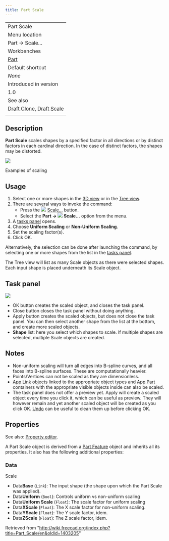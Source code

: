 ```yaml
---
title: Part Scale
---
```


|                                                                                      |
| ------------------------------------------------------------------------------------ |
| Part Scale                                                                           |
| Menu location                                                                        |
| Part → Scale...                                                                      |
| Workbenches                                                                          |
| [Part](/Part_Workbench "Part Workbench")                                             |
| Default shortcut                                                                     |
| _None_                                                                               |
| Introduced in version                                                                |
| 1.0                                                                                  |
| See also                                                                             |
| [Draft Clone](/Draft_Clone "Draft Clone"), [Draft Scale](/Draft_Scale "Draft Scale") |
|                                                                                      |

## Description

**Part Scale** scales shapes by a specified factor in all directions or by distinct factors in each cardinal direction. In the case of distinct factors, the shapes may be distorted.

![](/images/Part_Scale_demo.png)

Examples of scaling

## Usage

1. Select one or more shapes in the [3D view](/3D_view "3D view") or in the [Tree view](/Tree_view "Tree view").
2. There are several ways to invoke the command:
   - Press the ![](/images/Part_Scale.svg) [Scale...](/Part_Scale "Part Scale") button.
   - Select the **Part → ![](/images/Part_Scale.svg) Scale...** option from the menu.
3. A [tasks panel](#Task_panel) opens.
4. Choose **Uniform Scaling** or **Non-Uniform Scaling**.
5. Set the scaling factor(s).
6. Click OK.

Alternatively, the selection can be done after launching the command, by selecting one or more shapes from the list in the [tasks panel](#Task_panel).

The Tree view will list as many Scale objects as there were selected shapes. Each input shape is placed underneath its Scale object.

## Task panel

![](/images/Part_Scale_dialog.png)

- OK button creates the scaled object, and closes the task panel.
- Close button closes the task panel without doing anything.
- Apply button creates the scaled objects, but does not close the task panel. You can then select another shape from the list at the bottom, and create more scaled objects.
- **Shape** list: here you select which shapes to scale. If multiple shapes are selected, multiple Scale objects are created.

## Notes

- Non-uniform scaling will turn all edges into B-spline curves, and all faces into B-spline surfaces. These are computationally heavier.
- Points/Vertices can not be scaled as they are dimensionless.
- [App Link](/App_Link "App Link") objects linked to the appropriate object types and [App Part](/App_Part "App Part") containers with the appropriate visible objects inside can also be scaled.
- The task panel does not offer a preview yet. Apply will create a scaled object every time you click it, which can be useful as preview. They will however remain and yet another scaled object will be created as you click OK. [Undo](/Std_Undo "Std Undo") can be useful to clean them up before clicking OK.

## Properties

See also: [Property editor](/Property_editor "Property editor").

A Part Scale object is derived from a [Part Feature](/Part_Feature "Part Feature") object and inherits all its properties. It also has the following additional properties:

### Data

Scale

- Data**Base** (`Link`): The input shape (the shape upon which the Part Scale was applied).
- Data**Uniform** (`Bool`): Controls uniform vs non-uniform scaling
- Data**Uniform Scale** (`Float`): The scale factor for uniform scaling
- Data**XScale** (`Float`): The X scale factor for non-uniform scaling.
- Data**YScale** (`Float`): The Y scale factor, idem.
- Data**ZScale** (`Float`): The Z scale factor, idem.

Retrieved from "<http://wiki.freecad.org/index.php?title=Part_Scale/en&oldid=1403205>"
